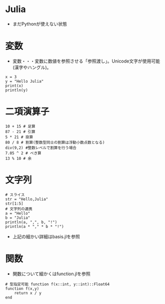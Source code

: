 # Julia
* まだPythonが使えない状態
# 変数
* 変数・・・変数に数値を参照させる「参照渡し」。Unicode文字が使用可能(漢字やハングル)。
```Julia:変数
x = 3
y = "Hello Julia"
print(x)
println(y)
```
# 二項演算子
```Julia:二項演算子
10 + 15 # 足算
87 - 21 # 引算
5 * 21 # 掛算
80 / 8 # 割算(整数型同士の割算は浮動小数点数となる)
div(9,2) #整数レベルで割算を行う場合
7.05 ^ 2 # べき算
13 % 10 # 余
```
# 文字列
```Julia:文字列
# スライス
str = "Hello,Julia"
str[1:5]
# 文字列の連携
a = "Hello"
b = "Julia"
println(a, ",", b, "!")
println(a * "," * b * "!")
```
* 上記の細かい詳細はbasis.jlを参照
# 関数
* 関数について細かくはfunction.jlを参照
```Julia:関数
# 型指定可能 function f(x::int, y::int)::Float64
function f(x,y)
    return x / y
end
```